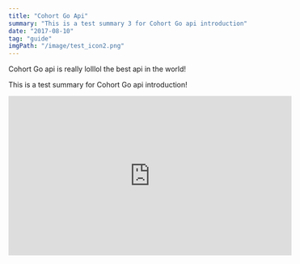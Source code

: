 ```yaml
---
title: "Cohort Go Api"
summary: "This is a test summary 3 for Cohort Go api introduction"
date: "2017-08-10"
tag: "guide"
imgPath: "/image/test_icon2.png"
---
```


Cohort Go api is really lolllol the best api in the world! 

This is a test summary for Cohort Go api introduction!

<iframe width="560" height="315" src="https://www.youtube.com/embed/4n0xNbfJLR8" frameborder="0" allowfullscreen></iframe>

